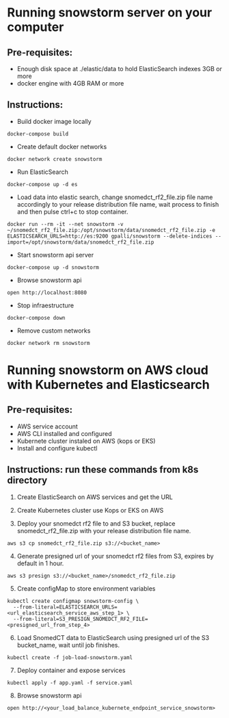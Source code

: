 # Running snowstorm server on your computer
## Pre-requisites:
* Enough disk space at ./elastic/data to hold ElasticSearch indexes 3GB or more
* docker engine with 4GB RAM or more

## Instructions:

* Build docker image locally
```
docker-compose build
```
* Create default docker networks
```
docker network create snowstorm
```
* Run ElasticSearch
```
docker-compose up -d es
```
* Load data into elastic search, change snomedct_rf2_file.zip file name accordingly to your release distribution file name, wait process to finish and then pulse ctrl+c to stop container.
```
docker run --rm -it --net snowstorm -v ~/snomedct_rf2_file.zip:/opt/snowstorm/data/snomedct_rf2_file.zip -e ELASTICSEARCH_URLS=http://es:9200 gpalli/snowstorm --delete-indices --import=/opt/snowstorm/data/snomedct_rf2_file.zip
```

* Start snowstorm api server
```
docker-compose up -d snowstorm
```
* Browse snowstorm api
```
open http://localhost:8080
```
* Stop infraestructure
```
docker-compose down
```
* Remove custom networks
```
docker network rm snowstorm
```

# Running snowstorm on AWS cloud with Kubernetes and Elasticsearch

## Pre-requisites:

* AWS service account
* AWS CLI installed and configured
* Kubernete cluster instaled on AWS (kops or EKS)
* Install and configure kubectl

## Instructions: run these commands from k8s directory

1) Create ElasticSearch on AWS services and get the URL

2) Create Kubernetes cluster use Kops or EKS on AWS

3) Deploy your snomedct rf2 file to and S3 bucket, replace  snomedct_rf2_file.zip with your release distribution file name.

```
aws s3 cp snomedct_rf2_file.zip s3://<bucket_name>
```

4) Generate presigned url of your snomedct rf2 files from S3, expires by default in 1 hour.

```
aws s3 presign s3://<bucket_name>/snomedct_rf2_file.zip
```

5) Create configMap to store environment variables

```
kubectl create configmap snowstorm-config \
  --from-literal=ELASTICSEARCH_URLS=<url_elasticsearch_service_aws_step_1> \
  --from-literal=S3_PRESIGN_SNOMEDCT_RF2_FILE=<presigned_url_from_step_4>
```

6) Load SnomedCT data to ElasticSearch using presigned url of the S3 bucket_name, wait until job finishes.

```
kubectl create -f job-load-snowstorm.yaml
```

7) Deploy container and expose services

```
kubectl apply -f app.yaml -f service.yaml
```

8) Browse snowstorm api

```
open http://<your_load_balance_kubernete_endpoint_service_snowstorm>
```
